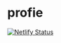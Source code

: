 # profie

[![Netlify Status](https://api.netlify.com/api/v1/badges/6a5eb7a9-6f96-4618-89ab-a4cd61d9d896/deploy-status)](https://app.netlify.com/sites/shiv-am-profile/deploys)
